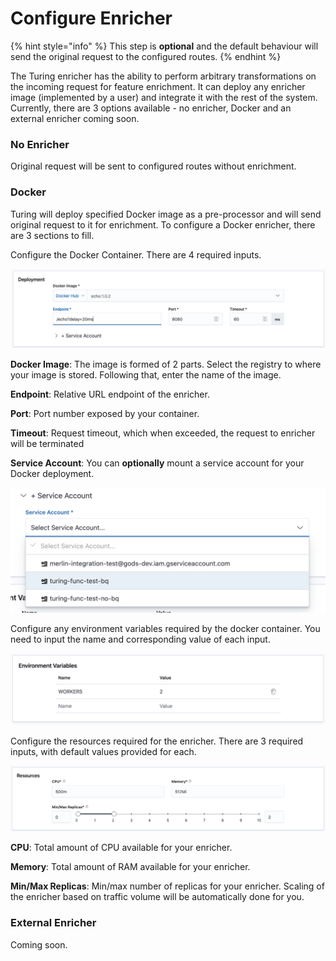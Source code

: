 # Configure Enricher

{% hint style="info" %}
This step is **optional** and the default behaviour will send the original request to the configured routes.
{% endhint %}

The Turing enricher has the ability to perform arbitrary transformations on the incoming request for feature enrichment. It can deploy any enricher image (implemented by a user) and integrate it with the rest of the system.  Currently, there are 3 options available - no enricher, Docker and an external enricher coming soon.

### No Enricher
Original request will be sent to configured routes without enrichment.

### Docker
Turing will deploy specified Docker image as a pre-processor and will send original request to it for enrichment. To configure a Docker enricher, there are 3 sections to fill.  

Configure the Docker Container. There are 4 required inputs.

![](../.gitbook/assets/docker_container_config.png)

**Docker Image**: The image is formed of 2 parts. Select the registry to where your image is stored. Following that, enter the name of the image.  

**Endpoint**: Relative URL endpoint of the enricher.

**Port**: Port number exposed by your container.

**Timeout**: Request timeout, which when exceeded, the request to enricher will be terminated

**Service Account**: You can **optionally** mount a service account for your Docker deployment.

![](../.gitbook/assets/service_acc_dropdown.png)

Configure any environment variables required by the docker container. You need to input the name and corresponding value of each input.

![](../.gitbook/assets/env_var_panel.png)

Configure the resources required for the enricher. There are 3 required inputs, with default values provided for each.

![](../.gitbook/assets/resources_panel.png)

**CPU**: Total amount of CPU available for your enricher.

**Memory**: Total amount of RAM available for your enricher.

**Min/Max Replicas**: Min/max number of replicas for your enricher. Scaling of the enricher based on traffic volume will be automatically done for you.

### External Enricher

Coming soon.
